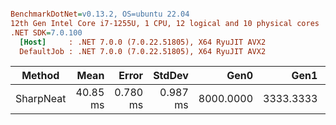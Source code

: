 ``` ini

BenchmarkDotNet=v0.13.2, OS=ubuntu 22.04
12th Gen Intel Core i7-1255U, 1 CPU, 12 logical and 10 physical cores
.NET SDK=7.0.100
  [Host]     : .NET 7.0.0 (7.0.22.51805), X64 RyuJIT AVX2
  DefaultJob : .NET 7.0.0 (7.0.22.51805), X64 RyuJIT AVX2


```
|    Method |     Mean |    Error |   StdDev |      Gen0 |      Gen1 |     Gen2 | Allocated |
|---------- |---------:|---------:|---------:|----------:|----------:|---------:|----------:|
| SharpNeat | 40.85 ms | 0.780 ms | 0.987 ms | 8000.0000 | 3333.3333 | 800.0000 |  46.61 MB |
